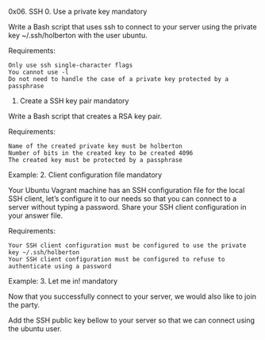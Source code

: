 0x06. SSH
0. Use a private key mandatory

Write a Bash script that uses ssh to connect to your server using the private key ~/.ssh/holberton with the user ubuntu.

Requirements:

    Only use ssh single-character flags
    You cannot use -l
    Do not need to handle the case of a private key protected by a passphrase

1. Create a SSH key pair mandatory

Write a Bash script that creates a RSA key pair.

Requirements:

    Name of the created private key must be holberton
    Number of bits in the created key to be created 4096
    The created key must be protected by a passphrase

Example:
2. Client configuration file mandatory

Your Ubuntu Vagrant machine has an SSH configuration file for the local SSH client, let’s configure it to our needs so that you can connect to a server without typing a password. Share your SSH client configuration in your answer file.

Requirements:

    Your SSH client configuration must be configured to use the private key ~/.ssh/holberton
    Your SSH client configuration must be configured to refuse to authenticate using a password

Example:
3. Let me in! mandatory

Now that you successfully connect to your server, we would also like to join the party.

Add the SSH public key bellow to your server so that we can connect using the ubuntu user.
